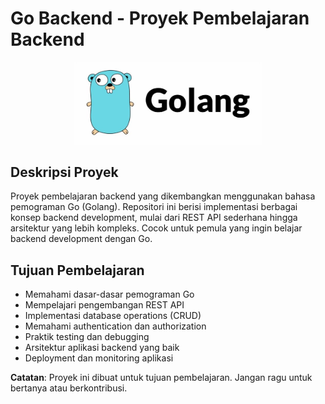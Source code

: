 # Go Backend - Proyek Pembelajaran Backend

<div align="center">
  <img src="./golang.jpeg" alt="Go Gopher" width="300"/>
</div>

## Deskripsi Proyek

Proyek pembelajaran backend yang dikembangkan menggunakan bahasa pemograman Go (Golang). Repositori ini berisi implementasi berbagai konsep backend development, mulai dari REST API sederhana hingga arsitektur yang lebih kompleks. Cocok untuk pemula yang ingin belajar backend development dengan Go.

## Tujuan Pembelajaran

- Memahami dasar-dasar pemograman Go
- Mempelajari pengembangan REST API
- Implementasi database operations (CRUD)
- Memahami authentication dan authorization
- Praktik testing dan debugging
- Arsitektur aplikasi backend yang baik
- Deployment dan monitoring aplikasi

**Catatan**: Proyek ini dibuat untuk tujuan pembelajaran. Jangan ragu untuk bertanya atau berkontribusi.
